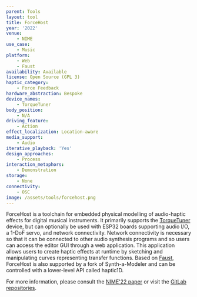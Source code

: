 ```yaml
---
parent: Tools
layout: tool
title: ForceHost
year: '2022'
venue:
    - NIME
use_case:
    - Music
platform:
    - Web
    - Faust
availability: Available
license: Open Source (GPL 3)
haptic_category:
    - Force Feedback
hardware_abstraction: Bespoke
device_names:
    - TorqueTuner
body_position:
    - N/A
driving_feature:
    - Action
effect_localization: Location-aware
media_support:
    - Audio
iterative_playback: 'Yes'
design_approaches:
    - Process
interaction_metaphors:
    - Demonstration
storage:
    - None
connectivity:
    - OSC
image: /assets/tools/forcehost.png
---
```

ForceHost is a toolchain for embedded physical modelling of audio-haptic effects for digital musical instruments.
It primarily supports the [TorqueTuner](./torquetuner.html) device, but can optionally be used with ESP32 boards supporting audio I/O, a 1-DoF servo, and network connectivity. Network connectivity is necessary so that it can be connected to other audio synthesis programs and so users can access the editor GUI through a web application.
This application allows users to create haptic effects at runtime by sketching and manipulating curves representing transfer functions.
Based on [Faust](https://faust.grame.fr), ForceHost is also supported by a fork of Synth-a-Modeler and can be controlled with a lower-level API called haptic1D.

For more information, please consult the [NIME'22 paper](https://doi.org/10.21428/92fbeb44.76cfc96e) or visit the [GitLab repositories](https://gitlab.com/ForceHost).

